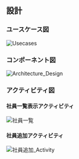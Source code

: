 ## 設計

### ユースケース図

![Usecases](https://github.com/bosssanovar/LightMvvmSample/assets/19525768/8e87d9fd-664d-4b54-b738-a3f9bbe1c429)

### コンポーネント図

![Architecture_Design](https://github.com/bosssanovar/LightMvvmSample/assets/19525768/3763f3ce-b699-4054-a6a6-3249ac4a7939)

### アクティビティ図

#### 社員一覧表示アクティビティ

![社員一覧](https://github.com/bosssanovar/LightMvvmSample/assets/19525768/d3414ac7-9ab4-4165-95cb-f494a9faeab1)

#### 社員追加アクティビティ

![社員追加_Activity](https://github.com/bosssanovar/LightMvvmSample/assets/19525768/d62192b5-9c51-4baf-a458-1be6303122cd)
